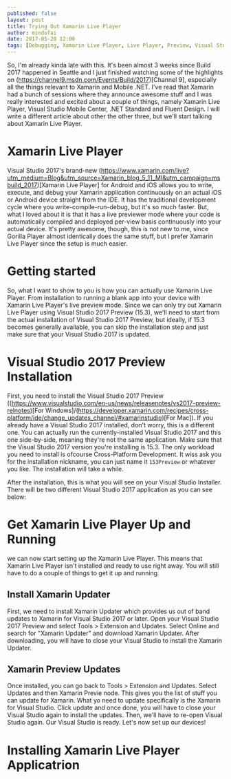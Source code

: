 ```yaml
---
published: false
layout: post
title: Trying Out Xamarin Live Player
author: mindofai
date: 2017-05-28 12:00
tags: [Debugging, Xamarin Live Player, Live Player, Preview, Visual Studio, Mobile, iOS, Android, Xamarin, Xamarin. Forms]
---
```


So, I'm already kinda late with this. It's been almost 3 weeks since Build 2017 happened in Seattle and I just finished watching some of the highlights on (https://channel9.msdn.com/Events/Build/2017)[Channel 9], especially all the things relevant to Xamarin and Mobile .NET. I've read that Xamarin had a bunch of sessions where they announce awesome stuff and I was really interested and excited about a couple of things, namely Xamarin Live Player, Visual Studio Mobile Center, .NET Standard and Fluent Design. I will write a different article about other the other three, but we'll start talking about Xamarin Live Player.

# Xamarin Live Player

Visual Studio 2017's brand-new (https://www.xamarin.com/live?utm_medium=Blog&utm_source=Xamarin_blog_5_11_MI&utm_campaign=msbuild_2017)[Xamarin Live Player] for Android and iOS allows you to write, execute, and debug your Xamarin application continuously on an actual iOS or Android device straight from the IDE. It has the traditional development cycle where you write-compile-run-debug, but it's so much faster. But, what I loved about it is that it has a live previewer mode where your code is automatically compiled and deployed per-view basis continuously into your actual device. It's pretty awesome, though, this is not new to me, since Gorilla Player almost identically does the same stuff, but I prefer Xamarin Live Player since the setup is much easier.

# Getting started

So, what I want to show to you is how you can actually use Xamarin Live Player. From installation to running a blank app into your device with Xamarin Live Player's live preview mode. Since we can only try out Xamarin Live Player using Visual Studio 2017 Preview (15.3), we'll need to start from the actual installation of Visual Studio 2017 Preview, but ideally, if 15.3 becomes generally available, you can skip the installation step and just make sure that your Visual Studio 2017 is updated.

# Visual Studio 2017 Preview Installation

First, you need to install the Visual Studio 2017 Preview ((https://www.visualstudio.com/en-us/news/releasenotes/vs2017-preview-relnotes)[For Windows]/(https://developer.xamarin.com/recipes/cross-platform/ide/change_updates_channel/#xamarinstudio)[For Mac]). If you already have a Visual Studio 2017 installed, don't worry, this is a different one. You can actually run the currently-installed Visual Studio 2017 and this one side-by-side, meaning they're not the same application. Make sure that the Visual Studio 2017 version you're installing is 15.3. The only workload you need to install is ofcourse Cross-Platform Development. It wiss ask you for the installation nickname, you can just name it `153Preview` or whatever you like. The installation will take a while.

After the installation, this is what you will see on your Visual Studio Installer. There will be two different Visual Studio 2017 application as you can see below:

# Get Xamarin Live Player Up and Running

 we can now start setting up the Xamarin Live Player. This means that Xamarin Live Player isn't installed and ready to use right away. You will still have to do a couple of things to get it up and running.

## Install Xamarin Updater

First, we need to install Xamarin Updater which provides us out of band updates to Xamarin for Visual Studio 2017 or later. Open your Visual Studio 2017 Preview and select Tools > Extension and Updates. Select Online and search for "Xamarin Updater" and download Xamarin Updater. After downloading, you will have to close your Visual Studio to install the Xamarin Updater.

## Xamarin Preview Updates

Once installed, you can go back to Tools > Extension and Updates. Select Updates and then Xamarin Previe node. This gives you the list of stuff you can update for Xamarin. What yo need to update specifically is the Xamarin for Visual Studio. Click update and once done, you will have to close your Visual Studio again to install the updates. Then, we'll have to re-open Visual Studio again. Our Visual Studio is ready. Let's now set up our devices!

# Installing Xamarin Live Player Applicatrion

